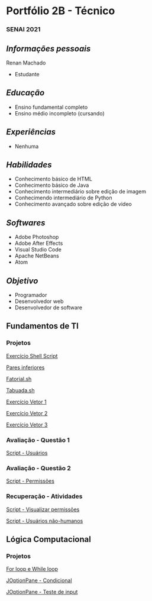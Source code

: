 # Portfólio 2B - Técnico
### SENAI 2021

## <i><b>Informações pessoais</b></i>

Renan Machado
- Estudante

## <i><b>Educação</b></i>

- Ensino fundamental completo
- Ensino médio incompleto (cursando)

## <i><b>Experiências</b></i>

- Nenhuma

## <i><b>Habilidades</b></i>

- Conhecimento básico de HTML
- Conhecimento básico de Java
- Conhecimento intermediário sobre edição de imagem
- Conhecimendo intermediário de Python
- Conhecimento avançado sobre edição de video

## <i><b>Softwares</b></i>

- Adobe Photoshop
- Adobe After Effects
- Visual Studio Code
- Apache NetBeans
- Atom

## <i><b>Objetivo </b></i>

- Programador
- Desenvolvedor web
- Desenvolvedor de software

## Fundamentos de TI
### Projetos

[ Exercício Shell Script ](Fundamentos_TI/exercicioShell.sh)

[ Pares inferiores ](Fundamentos_TI/paresinf.sh)

[ Fatorial.sh ](Fundamentos_TI/fatorial.sh)

[ Tabuada.sh ](Fundamentos_TI/tabuada.sh)

[ Exercício Vetor 1 ](Fundamentos_TI/vetor1.sh)

[ Exercício Vetor 2 ](Fundamentos_TI/vetor2.sh)

[ Exercício Vetor 3 ](Fundamentos_TI/vetor3.sh)

### Avaliação - Questão 1
[ Script - Usuários ](Fundamentos_TI/exemplos/questao1.sh)

### Avaliação - Questão 2
[Script - Permissões](Fundamentos_TI/exemplos/questao2.sh)

### Recuperação - Atividades
[Script - Visualizar permissões](Fundamentos_TI/avaliacao_pratica/rec1.sh)

[Script - Usuários não-humanos](Fundamentos_TI/avaliacao_pratica/rec2.sh)

## Lógica Computacional
### Projetos

[ For loop e While loop ](Lógica_Computacional/senai3.java)

[ JOptionPane - Condicional ](Lógica_Computacional/senai4.java)

[ JOptionPane - Teste de input ](Lógica_Computacional/senai5.java)
